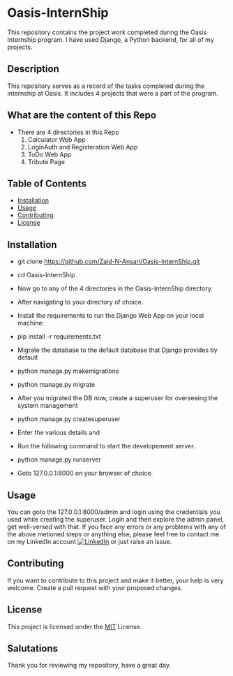 # Oasis-InternShip

This repository contains the project work completed during the Oasis Internship program.
I have used Django, a Python backend, for all of my projects. 

## Description

This repository serves as a record of the tasks completed during the internship at Oasis.
It includes 4 projects that were a part of the program.

## What are the content of this Repo
- There are 4 directories in this Repo
  1. Calculator Web App
  2. LoginAuth and Registeration Web App
  3. ToDo Web App
  4. Tribute Page

## Table of Contents

- [Installation](#installation)
- [Usage](#usage)
- [Contributing](#contributing)
- [License](#license)

## Installation
- git clone https://github.com/Zaid-N-Ansari/Oasis-InternShip.git
- cd Oasis-InternShip

- Now go to any of the 4 directories in the Oasis-InternShip directory.

- After navigating to your directory of choice.

- Install the requirements to run the Django Web App on your local machine:
- pip install -r requirements.txt

- Migrate the database to the default database that Django provides by default
- python manage.py makemigrations
- python manage.py migrate

- After you migrated the DB now, create a superuser for overseeing the system management
- python manage.py createsuperuser
- Enter the various details and
- Run the following command to start the developement server.
- python manage.py runserver
- Goto 127.0.0.1:8000 on your browser of choice.

## Usage
You can goto the 127.0.0.1:8000/admin and login using the credentials you used while creating the superuser.
Login and then explore the admin panel, get well-versed with that.
If you face any errors or any problems with any of the above metioned steps or anything else, please feel free to contact me on my LinkedIn account
[![LinkedIn](https://img.shields.io/badge/-LinkedIn-blue?style=flat-square&logo=Linkedin&logoColor=white&link=https://www.linkedin.com/in/zaid-n-ansari/)](https://www.linkedin.com/in/zaid-ansari-71a0a1292) or just raise an issue.

## Contributing
If you want to contribute to this project and make it better, your help is very welcome. Create a pull request with your proposed changes.

## License
This project is licensed under the [MIT](https://github.com/Zaid-N-Ansari/Oasis-InternShip/blob/main/LICENSE) License.

## Salutations
Thank you for reviewing my repository, have a great day.
